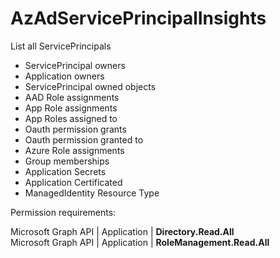 # AzAdServicePrincipalInsights

List all ServicePrincipals
* ServicePrincipal  owners
* Application owners
* ServicePrincipal owned objects
* AAD Role assignments
* App Role assignments
* App Roles assigned to
* Oauth permission grants
* Oauth permission granted to
* Azure Role assignments
* Group memberships
* Application Secrets
* Application Certificated
* ManagedIdentity Resource Type

Permission requirements:

Microsoft Graph API | Application | __Directory.Read.All__  
Microsoft Graph API | Application | __RoleManagement.Read.All__
